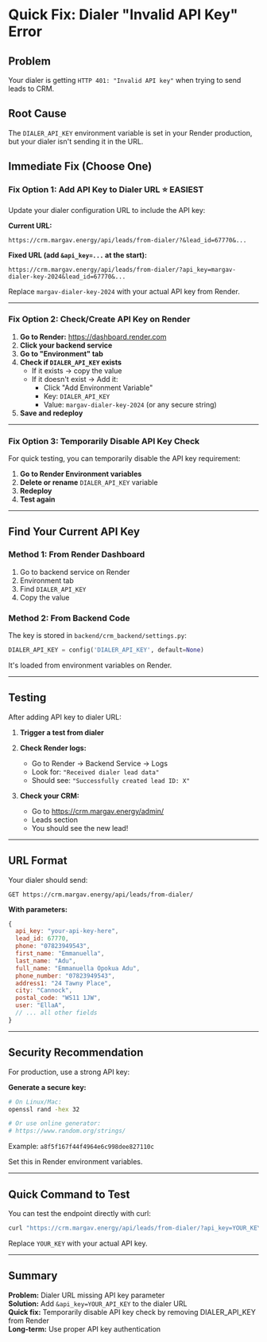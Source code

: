 # Quick Fix: Dialer "Invalid API Key" Error

## Problem
Your dialer is getting `HTTP 401: "Invalid API key"` when trying to send leads to CRM.

## Root Cause
The `DIALER_API_KEY` environment variable is set in your Render production, but your dialer isn't sending it in the URL.

## Immediate Fix (Choose One)

### Fix Option 1: Add API Key to Dialer URL ⭐ EASIEST

Update your dialer configuration URL to include the API key:

**Current URL:**
```
https://crm.margav.energy/api/leads/from-dialer/?&lead_id=67770&...
```

**Fixed URL (add `&api_key=...` at the start):**
```
https://crm.margav.energy/api/leads/from-dialer/?api_key=margav-dialer-key-2024&lead_id=67770&...
```

Replace `margav-dialer-key-2024` with your actual API key from Render.

---

### Fix Option 2: Check/Create API Key on Render

1. **Go to Render:** https://dashboard.render.com
2. **Click your backend service**
3. **Go to "Environment" tab**
4. **Check if `DIALER_API_KEY` exists**
   - If it exists → copy the value
   - If it doesn't exist → Add it:
     - Click "Add Environment Variable"
     - Key: `DIALER_API_KEY`
     - Value: `margav-dialer-key-2024` (or any secure string)
5. **Save and redeploy**

---

### Fix Option 3: Temporarily Disable API Key Check

For quick testing, you can temporarily disable the API key requirement:

1. **Go to Render Environment variables**
2. **Delete or rename** `DIALER_API_KEY` variable
3. **Redeploy**
4. **Test again**

---

## Find Your Current API Key

### Method 1: From Render Dashboard
1. Go to backend service on Render
2. Environment tab
3. Find `DIALER_API_KEY`
4. Copy the value

### Method 2: From Backend Code
The key is stored in `backend/crm_backend/settings.py`:

```python
DIALER_API_KEY = config('DIALER_API_KEY', default=None)
```

It's loaded from environment variables on Render.

---

## Testing

After adding API key to dialer URL:

1. **Trigger a test from dialer**
2. **Check Render logs:**
   - Go to Render → Backend Service → Logs
   - Look for: `"Received dialer lead data"`
   - Should see: `"Successfully created lead ID: X"`

3. **Check your CRM:**
   - Go to https://crm.margav.energy/admin/
   - Leads section
   - You should see the new lead!

---

## URL Format

Your dialer should send:
```
GET https://crm.margav.energy/api/leads/from-dialer/
```

**With parameters:**
```javascript
{
  api_key: "your-api-key-here",
  lead_id: 67770,
  phone: "07823949543",
  first_name: "Emmanuella",
  last_name: "Adu",
  full_name: "Emmanuella Opokua Adu",
  phone_number: "07823949543",
  address1: "24 Tawny Place",
  city: "Cannock",
  postal_code: "WS11 1JW",
  user: "EllaA",
  // ... all other fields
}
```

---

## Security Recommendation

For production, use a strong API key:

**Generate a secure key:**
```bash
# On Linux/Mac:
openssl rand -hex 32

# Or use online generator:
# https://www.random.org/strings/
```

Example: `a8f5f167f44f4964e6c998dee827110c`

Set this in Render environment variables.

---

## Quick Command to Test

You can test the endpoint directly with curl:

```bash
curl "https://crm.margav.energy/api/leads/from-dialer/?api_key=YOUR_KEY&lead_id=67770&phone=07823949543&full_name=Test"
```

Replace `YOUR_KEY` with your actual API key.

---

## Summary

**Problem:** Dialer URL missing API key parameter  
**Solution:** Add `&api_key=YOUR_API_KEY` to the dialer URL  
**Quick fix:** Temporarily disable API key check by removing DIALER_API_KEY from Render  
**Long-term:** Use proper API key authentication


